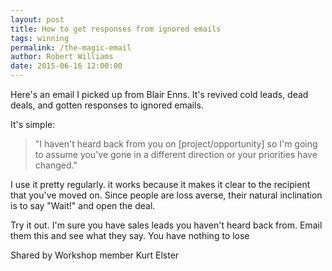 ```yaml
---
layout: post
title: How to get responses from ignored emails
tags: winning
permalink: /the-magic-email
author: Robert Williams
date: 2015-06-16 12:00:00
---
```


Here's an email I picked up from Blair Enns. It's revived cold leads, dead deals, and gotten responses to ignored emails.

It's simple:

> "I haven't heard back from you on [project/opportunity] so I'm going to assume you've gone in a different direction or your priorities have changed."

I use it pretty regularly. it works because it makes it clear to the recipient that you've moved on. Since people are loss averse, their natural inclination is to say "Wait!" and open the deal.

Try it out. I'm sure you have sales leads you haven't heard back from. Email them this and see what they say. You have nothing to lose

Shared by Workshop member Kurt Elster
